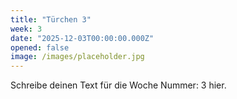```yaml
---
title: "Türchen 3"
week: 3
date: "2025-12-03T00:00:00.000Z"
opened: false
image: /images/placeholder.jpg
---
```


Schreibe deinen Text für die Woche Nummer: 3 hier.
